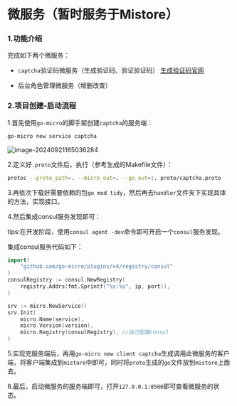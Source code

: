 # 微服务（暂时服务于Mistore）

### 1.功能介绍

完成如下两个微服务：

- `captcha`验证码微服务（生成验证码、验证验证码）     [生成验证码官网](https://github.com/mojocn/base64Captcha)

- 后台角色管理微服务（增删改查）



### 2.项目创建-启动流程

1.首先使用`go-micro`的脚手架创建`captcha`的服务端：  

```bash
go-micro new service captcha
```

![image-20240921165036284](./../../study/notes/images/image-20240921165036284.png)

2.定义好`.proto`文件后，执行（参考生成的Makefile文件）：  

```bash
protoc --proto_path=. --micro_out=. --go_out=:. proto/captcha.proto
```

3.再依次下载好需要依赖的包`go mod tidy`，然后再去`handler`文件夹下实现具体的方法，实现接口。

4.然后集成consul服务发现即可：

tips:在开发阶段，使用`consul agent -dev`命令即可开启一个`consul`服务发现。

集成consul服务代码如下：

```go
import(
	"github.com/go-micro/plugins/v4/registry/consul"
)
consulRegistry := consul.NewRegistry(
	registry.Addrs(fmt.Sprintf("%s:%s", ip, port)),
)

srv := micro.NewService()
srv.Init(
	micro.Name(service),
	micro.Version(version),
	micro.Registry(consulRegistry), //自己配置consul
)
```

5.实现完服务端后，再用`go-micro new client captcha`生成调用此微服务的客户端，将客户端集成到`mistore`中即可，同时将`proto`生成的`go`文件放到`mistore`上面去。

6.最后，启动微服务的服务端即可，打开`127.0.0.1:8500`即可查看微服务的状态。
